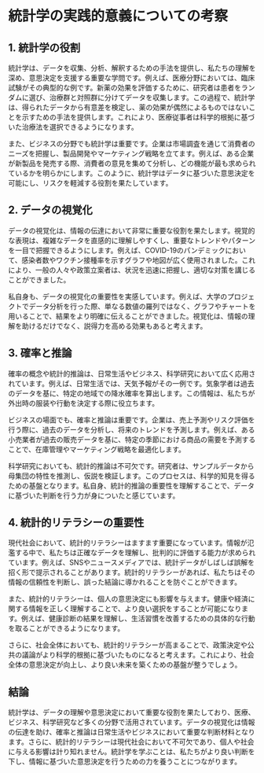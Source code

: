 # 統計学の実践的意義についての考察

## 1. 統計学の役割

統計学は、データを収集、分析、解釈するための手法を提供し、私たちの理解を深め、意思決定を支援する重要な学問です。例えば、医療分野においては、臨床試験がその典型的な例です。新薬の効果を評価するために、研究者は患者をランダムに選び、治療群と対照群に分けてデータを収集します。この過程で、統計学は、得られたデータから有意差を検定し、薬の効果が偶然によるものではないことを示すための手法を提供します。これにより、医療従事者は科学的根拠に基づいた治療法を選択できるようになります。

また、ビジネスの分野でも統計学は重要です。企業は市場調査を通じて消費者のニーズを把握し、製品開発やマーケティング戦略を立てます。例えば、ある企業が新製品を発売する際、消費者の意見を集めて分析し、どの機能が最も求められているかを明らかにします。このように、統計学はデータに基づいた意思決定を可能にし、リスクを軽減する役割を果たしています。

## 2. データの視覚化

データの視覚化は、情報の伝達において非常に重要な役割を果たします。視覚的な表現は、複雑なデータを直感的に理解しやすくし、重要なトレンドやパターンを一目で把握できるようにします。例えば、COVID-19のパンデミックにおいて、感染者数やワクチン接種率を示すグラフや地図が広く使用されました。これにより、一般の人々や政策立案者は、状況を迅速に把握し、適切な対策を講じることができました。

私自身も、データの視覚化の重要性を実感しています。例えば、大学のプロジェクトでデータ分析を行った際、単なる数値の羅列ではなく、グラフやチャートを用いることで、結果をより明確に伝えることができました。視覚化は、情報の理解を助けるだけでなく、説得力を高める効果もあると考えます。

## 3. 確率と推論

確率の概念や統計的推論は、日常生活やビジネス、科学研究において広く応用されています。例えば、日常生活では、天気予報がその一例です。気象学者は過去のデータを基に、特定の地域での降水確率を算出します。この情報は、私たちが外出時の服装や行動を決定する際に役立ちます。

ビジネスの場面でも、確率と推論は重要です。企業は、売上予測やリスク評価を行う際に、過去のデータを分析し、将来のトレンドを予測します。例えば、ある小売業者が過去の販売データを基に、特定の季節における商品の需要を予測することで、在庫管理やマーケティング戦略を最適化します。

科学研究においても、統計的推論は不可欠です。研究者は、サンプルデータから母集団の特性を推測し、仮説を検証します。このプロセスは、科学的知見を得るための基盤となります。私自身、統計的推論の重要性を理解することで、データに基づいた判断を行う力が身についたと感じています。

## 4. 統計的リテラシーの重要性

現代社会において、統計的リテラシーはますます重要になっています。情報が氾濫する中で、私たちは正確なデータを理解し、批判的に評価する能力が求められています。例えば、SNSやニュースメディアでは、統計データがしばしば誤解を招く形で提示されることがあります。統計的リテラシーがあれば、私たちはその情報の信頼性を判断し、誤った結論に導かれることを防ぐことができます。

また、統計的リテラシーは、個人の意思決定にも影響を与えます。健康や経済に関する情報を正しく理解することで、より良い選択をすることが可能になります。例えば、健康診断の結果を理解し、生活習慣を改善するための具体的な行動を取ることができるようになります。

さらに、社会全体においても、統計的リテラシーが高まることで、政策決定や公共の議論がより科学的根拠に基づいたものになると考えます。これにより、社会全体の意思決定が向上し、より良い未来を築くための基盤が整うでしょう。

## 結論

統計学は、データの理解や意思決定において重要な役割を果たしており、医療、ビジネス、科学研究など多くの分野で活用されています。データの視覚化は情報の伝達を助け、確率と推論は日常生活やビジネスにおいて重要な判断材料となります。さらに、統計的リテラシーは現代社会において不可欠であり、個人や社会に与える影響は計り知れません。統計学を学ぶことは、私たちがより良い判断を下し、情報に基づいた意思決定を行うための力を養うことにつながります。